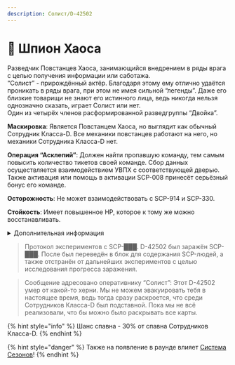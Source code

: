 ```yaml
---
description: Солист/D-42502
---
```


# 🥷 Шпион Хаоса

Разведчик Повстанцев Хаоса, занимающийся внедрением в ряды врага с целью получения информации или саботажа.\
“Солист” - прирождённый актёр. Благодаря этому ему отлично удаётся проникать в ряды врага, при этом не имея сильной “легенды”. Даже его близкие товарищи не знают его истинного лица, ведь никогда нельзя однозначно сказать, играет Солист или нет.\
Один из четырёх членов расформированной разведгруппы “Двойка”.

**Маскировка**: Является Повстанцем Хаоса, но выглядит как обычный Сотрудник Класса-D. Все механики повстанцев работают на него, но механики Сотрудника Класса-D нет.

**Операция “Асклепий”**: Должен найти пропавшую команду, тем самым повысить количество тикетов своей команде. Сбор данных осуществляется взаимодействием УВПХ с соответствующей дверью. Также активация или помощь в активации SCP-008 принесёт серьёзный бонус его команде.

**Осторожность**: Не может взаимодействовать с SCP-914 и SCP-330.

**Стойкость**: Имеет повышенное HP, которое к тому же можно восстанавливать.

<details>

<summary>Дополнительная информация</summary>

* **Класс**: Сотрудник Класса-D (Повстанец Хаоса - Мародёр)
* **Оружие**: COM-15
* **Уровень доступа**: Устройство взлома ПХ
* **Броня**: Отсутствует
* **Особое снаряжение**: Отсутствует

</details>

> Протокол экспериментов с SCP-███. D-42502 был заражён SCP-███. После был переведён в блок для содержания SCP-людей, а также отстранён от дальнейших экспериментов с целью исследования прогресса заражения.

> Сообщение адресовано оперативнику “Солист”: Этот D-42502 умер от какой-то херни. Мы не можем эвакуировать тебя в настоящее время, ведь тогда сразу раскроется, что среди Сотрудников Класса-D был подставной. Пока мы не всё реализовали, что бы можно было раскрывать все карты.

{% hint style="info" %}
Шанс спавна - 30% от спавна Сотрудников Класса-D.
{% endhint %}

{% hint style="danger" %}
Также на появление в раунде влияет [Система Сезонов](../../server-systems/seasons-system.md)!
{% endhint %}
